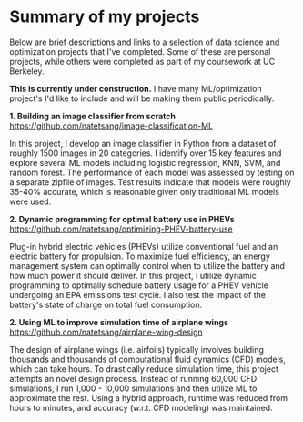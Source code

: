 # Summary of my projects
Below are brief descriptions and links to a selection of data science and optimization projects that I've completed. Some of these are personal projects, while others were completed as part of my coursework at UC Berkeley.

__This is currently under construction.__ I have many ML/optimization project's I'd like to include and will be making them public periodically.

<b>1. Building an image classifier from scratch </b> https://github.com/natetsang/image-classification-ML

In this project, I develop an image classifier in Python from a dataset of roughly 1500 images in 20 categories. I identify over 15 key features and explore several ML models including logistic regression, KNN, SVM, and random forest. The performance of each model was assessed by testing on a separate zipfile of images. Test results indicate that models were roughly 35-40% accurate, which is reasonable given only traditional ML models were used.

<b>2. Dynamic programming for optimal battery use in PHEVs </b> https://github.com/natetsang/optimizing-PHEV-battery-use

Plug-in hybrid electric vehicles (PHEVs) utilize conventional fuel and an electric battery for propulsion. To maximize fuel efficiency, an energy management system can optimally control when to utilize the battery and how much power it should deliver. In this project, I utilize dynamic programming to optimally schedule battery usage for a PHEV vehicle undergoing an EPA emissions test cycle. I also test the impact of the battery's state of charge on total fuel consumption.

<b>2. Using ML to improve simulation time of airplane wings </b> https://github.com/natetsang/airplane-wing-design

The design of airplane wings (i.e. airfoils) typically involves building thousands and thousands of computational fluid dynamics (CFD) models, which can take hours. To drastically reduce simulation time, this project attempts an novel design process. Instead of running 60,000 CFD simulations, I run 1,000 - 10,000 simulations and then utilize ML to approximate the rest. Using a hybrid approach, runtime was reduced from hours to minutes, and accuracy (w.r.t. CFD modeling) was maintained.

